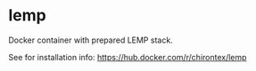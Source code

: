 # lemp
Docker container with prepared LEMP stack.

See for installation info: https://hub.docker.com/r/chirontex/lemp
